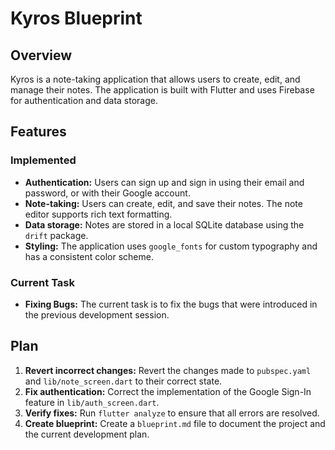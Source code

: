 # Kyros Blueprint

## Overview

Kyros is a note-taking application that allows users to create, edit, and manage their notes. The application is built with Flutter and uses Firebase for authentication and data storage.

## Features

### Implemented

*   **Authentication:** Users can sign up and sign in using their email and password, or with their Google account.
*   **Note-taking:** Users can create, edit, and save their notes. The note editor supports rich text formatting.
*   **Data storage:** Notes are stored in a local SQLite database using the `drift` package.
*   **Styling:** The application uses `google_fonts` for custom typography and has a consistent color scheme.

### Current Task

*   **Fixing Bugs:** The current task is to fix the bugs that were introduced in the previous development session.

## Plan

1.  **Revert incorrect changes:** Revert the changes made to `pubspec.yaml` and `lib/note_screen.dart` to their correct state.
2.  **Fix authentication:** Correct the implementation of the Google Sign-In feature in `lib/auth_screen.dart`.
3.  **Verify fixes:** Run `flutter analyze` to ensure that all errors are resolved.
4.  **Create blueprint:** Create a `blueprint.md` file to document the project and the current development plan.
